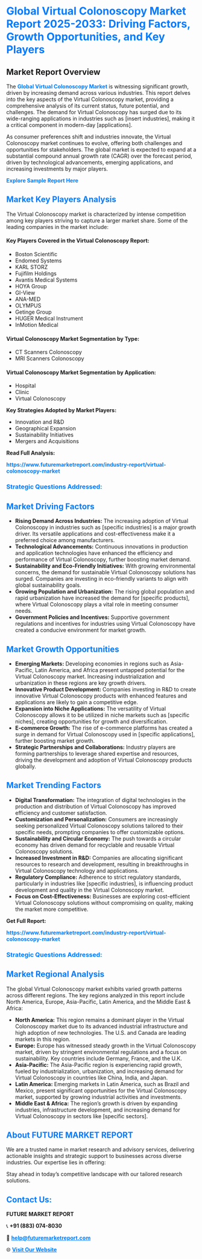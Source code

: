 <h1 style="color: #007BFF;">Global Virtual Colonoscopy Market Report 2025-2033: Driving Factors, Growth Opportunities, and Key Players</h1>

<section id="overview">
<h2>Market Report Overview</h2>
<p>The <a href="https://www.futuremarketreport.com/industry-report/virtual-colonoscopy-market" style="color: #007BFF; text-decoration: none;"><strong>Global Virtual Colonoscopy Market</strong></a> is witnessing significant growth, driven by increasing demand across various industries. This report delves into the key aspects of the Virtual Colonoscopy market, providing a comprehensive analysis of its current status, future potential, and challenges. The demand for Virtual Colonoscopy has surged due to its wide-ranging applications in industries such as [insert industries], making it a critical component in modern-day [applications].</p>
<p>As consumer preferences shift and industries innovate, the Virtual Colonoscopy market continues to evolve, offering both challenges and opportunities for stakeholders. The global market is expected to expand at a substantial compound annual growth rate (CAGR) over the forecast period, driven by technological advancements, emerging applications, and increasing investments by major players.</p>
</section>

<section id="overview">
<p><a href="https://www.futuremarketreport.com/request-sample/reportId=122599" style="color: #007BFF; text-decoration: none;"><strong>Explore Sample Report Here</strong></a></p>
</section>

<section id="key-players">
<h2 style="color: #007BFF;">Market Key Players Analysis</h2>
<p>The Virtual Colonoscopy market is characterized by intense competition among key players striving to capture a larger market share. Some of the leading companies in the market include:</p>
<h4>Key Players Covered in the Virtual Colonoscopy Report:</h4>
<ul><li>Boston Scientific</li><li>Endomed Systems</li><li>KARL STORZ</li><li>Fujifilm Holdings</li><li>Avantis Medical Systems</li><li>HOYA Group</li><li>GI-View</li><li>ANA-MED</li><li>OLYMPUS</li><li>Getinge Group</li><li>HUGER Medical Instrument</li><li>InMotion Medical</li></ul>
<h4>Virtual Colonoscopy Market Segmentation by Type:</h4>
<ul><li>CT Scanners Colonoscopy</li><li>MRI Scanners Colonoscopy</li></ul>

<h4>Virtual Colonoscopy Market Segmentation by Application:</h4>
<ul><li>Hospital</li><li>Clinic</li><li>Virtual Colonoscopy</li></ul>
<p><strong>Key Strategies Adopted by Market Players:</strong></p>
<ul>
<li>Innovation and R&D</li>
<li>Geographical Expansion</li>
<li>Sustainability Initiatives</li>
<li>Mergers and Acquisitions</li>
</ul>
</section>

<section>
<p><strong>Read Full Analysis: </strong></p><a href="https://www.futuremarketreport.com/industry-report/virtual-colonoscopy-market" style="color: #007BFF; text-decoration: none;"><strong>https://www.futuremarketreport.com/industry-report/virtual-colonoscopy-market</strong></a>
<h3 style="color: #007BFF;">Strategic Questions Addressed:</h3>
</section>

<section id="driving-factors">
<h2 style="color: #007BFF;">Market Driving Factors</h2>
<ul>
<li><strong>Rising Demand Across Industries:</strong> The increasing adoption of Virtual Colonoscopy in industries such as [specific industries] is a major growth driver. Its versatile applications and cost-effectiveness make it a preferred choice among manufacturers.</li>
<li><strong>Technological Advancements:</strong> Continuous innovations in production and application technologies have enhanced the efficiency and performance of Virtual Colonoscopy, further boosting market demand.</li>
<li><strong>Sustainability and Eco-Friendly Initiatives:</strong> With growing environmental concerns, the demand for sustainable Virtual Colonoscopy solutions has surged. Companies are investing in eco-friendly variants to align with global sustainability goals.</li>
<li><strong>Growing Population and Urbanization:</strong> The rising global population and rapid urbanization have increased the demand for [specific products], where Virtual Colonoscopy plays a vital role in meeting consumer needs.</li>
<li><strong>Government Policies and Incentives:</strong> Supportive government regulations and incentives for industries using Virtual Colonoscopy have created a conducive environment for market growth.</li>
</ul>
</section>

<section id="growth-opportunities">
<h2 style="color: #007BFF;">Market Growth Opportunities</h2>
<ul>
<li><strong>Emerging Markets:</strong> Developing economies in regions such as Asia-Pacific, Latin America, and Africa present untapped potential for the Virtual Colonoscopy market. Increasing industrialization and urbanization in these regions are key growth drivers.</li>
<li><strong>Innovative Product Development:</strong> Companies investing in R&D to create innovative Virtual Colonoscopy products with enhanced features and applications are likely to gain a competitive edge.</li>
<li><strong>Expansion into Niche Applications:</strong> The versatility of Virtual Colonoscopy allows it to be utilized in niche markets such as [specific niches], creating opportunities for growth and diversification.</li>
<li><strong>E-commerce Growth:</strong> The rise of e-commerce platforms has created a surge in demand for Virtual Colonoscopy used in [specific applications], further boosting market growth.</li>
<li><strong>Strategic Partnerships and Collaborations:</strong> Industry players are forming partnerships to leverage shared expertise and resources, driving the development and adoption of Virtual Colonoscopy products globally.</li>
</ul>
</section>

<section id="trending-factors">
<h2 style="color: #007BFF;">Market Trending Factors</h2>
<ul>
<li><strong>Digital Transformation:</strong> The integration of digital technologies in the production and distribution of Virtual Colonoscopy has improved efficiency and customer satisfaction.</li>
<li><strong>Customization and Personalization:</strong> Consumers are increasingly seeking personalized Virtual Colonoscopy solutions tailored to their specific needs, prompting companies to offer customizable options.</li>
<li><strong>Sustainability and Circular Economy:</strong> The push towards a circular economy has driven demand for recyclable and reusable Virtual Colonoscopy solutions.</li>
<li><strong>Increased Investment in R&D:</strong> Companies are allocating significant resources to research and development, resulting in breakthroughs in Virtual Colonoscopy technology and applications.</li>
<li><strong>Regulatory Compliance:</strong> Adherence to strict regulatory standards, particularly in industries like [specific industries], is influencing product development and quality in the Virtual Colonoscopy market.</li>
<li><strong>Focus on Cost-Effectiveness:</strong> Businesses are exploring cost-efficient Virtual Colonoscopy solutions without compromising on quality, making the market more competitive.</li>
</ul>
</section>

<section>
<p><strong>Get Full Report: </strong></p><a href="https://www.futuremarketreport.com/industry-report/virtual-colonoscopy-market" style="color: #007BFF; text-decoration: none;"><strong>https://www.futuremarketreport.com/industry-report/virtual-colonoscopy-market</strong></a>
<h3 style="color: #007BFF;">Strategic Questions Addressed:</h3>
</section>


<section id="regional-analysis">
<h2 style="color: #007BFF;">Market Regional Analysis</h2>
<p>The global Virtual Colonoscopy market exhibits varied growth patterns across different regions. The key regions analyzed in this report include North America, Europe, Asia-Pacific, Latin America, and the Middle East & Africa:</p>
<ul>
<li><strong>North America:</strong> This region remains a dominant player in the Virtual Colonoscopy market due to its advanced industrial infrastructure and high adoption of new technologies. The U.S. and Canada are leading markets in this region.</li>
<li><strong>Europe:</strong> Europe has witnessed steady growth in the Virtual Colonoscopy market, driven by stringent environmental regulations and a focus on sustainability. Key countries include Germany, France, and the U.K.</li>
<li><strong>Asia-Pacific:</strong> The Asia-Pacific region is experiencing rapid growth, fueled by industrialization, urbanization, and increasing demand for Virtual Colonoscopy in countries like China, India, and Japan.</li>
<li><strong>Latin America:</strong> Emerging markets in Latin America, such as Brazil and Mexico, present significant opportunities for the Virtual Colonoscopy market, supported by growing industrial activities and investments.</li>
<li><strong>Middle East & Africa:</strong> The region’s growth is driven by expanding industries, infrastructure development, and increasing demand for Virtual Colonoscopy in sectors like [specific sectors].</li>
</ul>
</section>

<footer>
<h2 style="color: #007BFF;">About FUTURE MARKET REPORT</h2>
<p>We are a trusted name in market research and advisory services, delivering actionable insights and strategic support to businesses across diverse industries. Our expertise lies in offering:</p>

<p>Stay ahead in today’s competitive landscape with our tailored research solutions.</p>

<h2 style="color: #007BFF;">Contact Us:</h2>
<p><strong>FUTURE MARKET REPORT</strong></p>
<p>📞 <strong>+91 (883) 074-8030</strong></p>
<p>📧 <strong><a href="mailto:help@futuremarketreport.com" style="color: #007BFF;">help@futuremarketreport.com</a></strong></p>
<p>🌐 <strong><a href="https://www.futuremarketreport.com/" style="color: #007BFF;">Visit Our Website</a></strong></p>
</footer>